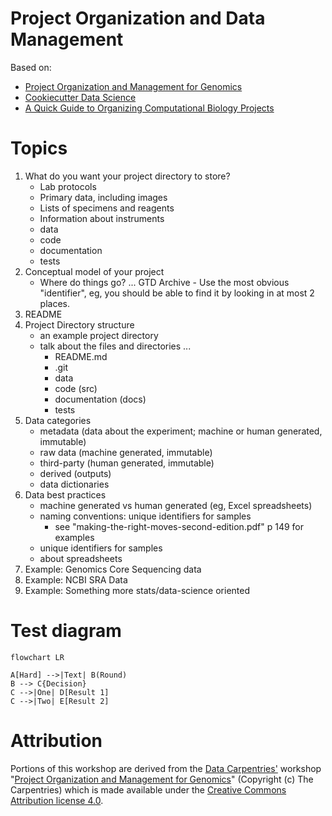 Project Organization and Data Management
========================================

Based on:

- [Project Organization and Management for Genomics][_d]
- [Cookiecutter Data Science][_g]
- [A Quick Guide to Organizing Computational Biology Projects][_i]


Topics
=======

1. What do you want your project directory to store?
    - Lab protocols
    - Primary data, including images 
    - Lists of specimens and reagents 
    - Information about instruments
    - data
    - code
    - documentation
    - tests
1. Conceptual model of your project
    - Where do things go? ... GTD Archive - Use the most obvious "identifier",
      eg, you should be able to find it by looking in at most 2 places.
1. README
1. Project Directory structure
    - an example project directory
    - talk about the files and directories ...
        - README.md
        - .git
        - data
        - code (src)
        - documentation (docs)
        - tests
1. Data categories
    - metadata (data about the experiment; machine or human generated, immutable)
    - raw data (machine generated, immutable)
    - third-party (human generated, immutable)
    - derived (outputs)
    - data dictionaries
1. Data best practices
    - machine generated vs human generated (eg, Excel spreadsheets)
    - naming conventions: unique identifiers for samples
        - see "making-the-right-moves-second-edition.pdf" p 149 for examples
    - unique identifiers for samples
    - about spreadsheets
1. Example: Genomics Core Sequencing data
1. Example: NCBI SRA Data
1. Example: Something more stats/data-science oriented

Test diagram
============

```mermaid
flowchart LR

A[Hard] -->|Text| B(Round)
B --> C{Decision}
C -->|One| D[Result 1]
C -->|Two| E[Result 2]
```



Attribution
===========

Portions of this workshop are derived from the [Data Carpentries'][_c]
workshop "[Project Organization and Management for Genomics][_d]"
(Copyright (c) The Carpentries) which is made available under the [Creative
Commons Attribution license 4.0][_a].



<!-- LINKS -->

[_a]: https://creativecommons.org/licenses/by/4.0/
[_b]: https://creativecommons.org/licenses/by/4.0/legalcode
[_c]: https://datacarpentry.org/
[_d]: https://datacarpentry.org/organization-genomics
[_e]:
    https://datacarpentry.org/organization-genomics/01-tidiness.html#data-about-the-experiment
    "Data about the experiment [metadata]"
[_f]:
    https://datacarpentry.org/organization-genomics/01-tidiness.html#structuring-data-in-spreadsheets
    "Structuring data in spreadsheets"
[_g]: https://drivendata.github.io/cookiecutter-data-science/
[_h]:
    https://sciencehistory.org/education/scientific-biographies/james-watson-francis-crick-maurice-wilkins-and-rosalind-franklin/
[_i]:
    https://journals.plos.org/ploscompbiol/article?id=10.1371/journal.pcbi.1000424
    "A Quick Guide to Organizing Computational Biology Projects"

<!-- END -->
